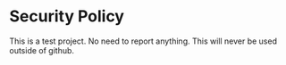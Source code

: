 # Security Policy

This is a test project. No need to report anything. This will never be used outside of github.